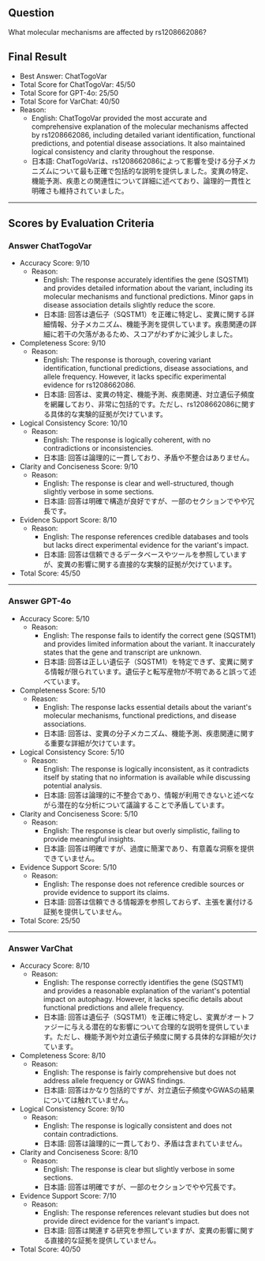 ## Question

What molecular mechanisms are affected by rs1208662086?

## Final Result

- Best Answer: ChatTogoVar
- Total Score for ChatTogoVar: 45/50
- Total Score for GPT-4o: 25/50
- Total Score for VarChat: 40/50
- Reason:
  - English: ChatTogoVar provided the most accurate and comprehensive explanation of the molecular mechanisms affected by rs1208662086, including detailed variant identification, functional predictions, and potential disease associations. It also maintained logical consistency and clarity throughout the response.
  - 日本語: ChatTogoVarは、rs1208662086によって影響を受ける分子メカニズムについて最も正確で包括的な説明を提供しました。変異の特定、機能予測、疾患との関連性について詳細に述べており、論理的一貫性と明確さも維持されていました。

---

## Scores by Evaluation Criteria

### Answer ChatTogoVar
- Accuracy Score: 9/10
  - Reason: 
    - English: The response accurately identifies the gene (SQSTM1) and provides detailed information about the variant, including its molecular mechanisms and functional predictions. Minor gaps in disease association details slightly reduce the score.
    - 日本語: 回答は遺伝子（SQSTM1）を正確に特定し、変異に関する詳細情報、分子メカニズム、機能予測を提供しています。疾患関連の詳細に若干の欠落があるため、スコアがわずかに減少しました。
- Completeness Score: 9/10
  - Reason: 
    - English: The response is thorough, covering variant identification, functional predictions, disease associations, and allele frequency. However, it lacks specific experimental evidence for rs1208662086.
    - 日本語: 回答は、変異の特定、機能予測、疾患関連、対立遺伝子頻度を網羅しており、非常に包括的です。ただし、rs1208662086に関する具体的な実験的証拠が欠けています。
- Logical Consistency Score: 10/10
  - Reason: 
    - English: The response is logically coherent, with no contradictions or inconsistencies.
    - 日本語: 回答は論理的に一貫しており、矛盾や不整合はありません。
- Clarity and Conciseness Score: 9/10
  - Reason: 
    - English: The response is clear and well-structured, though slightly verbose in some sections.
    - 日本語: 回答は明確で構造が良好ですが、一部のセクションでやや冗長です。
- Evidence Support Score: 8/10
  - Reason: 
    - English: The response references credible databases and tools but lacks direct experimental evidence for the variant's impact.
    - 日本語: 回答は信頼できるデータベースやツールを参照していますが、変異の影響に関する直接的な実験的証拠が欠けています。
- Total Score: 45/50

---

### Answer GPT-4o
- Accuracy Score: 5/10
  - Reason: 
    - English: The response fails to identify the correct gene (SQSTM1) and provides limited information about the variant. It inaccurately states that the gene and transcript are unknown.
    - 日本語: 回答は正しい遺伝子（SQSTM1）を特定できず、変異に関する情報が限られています。遺伝子と転写産物が不明であると誤って述べています。
- Completeness Score: 5/10
  - Reason: 
    - English: The response lacks essential details about the variant's molecular mechanisms, functional predictions, and disease associations.
    - 日本語: 回答は、変異の分子メカニズム、機能予測、疾患関連に関する重要な詳細が欠けています。
- Logical Consistency Score: 5/10
  - Reason: 
    - English: The response is logically inconsistent, as it contradicts itself by stating that no information is available while discussing potential analysis.
    - 日本語: 回答は論理的に不整合であり、情報が利用できないと述べながら潜在的な分析について議論することで矛盾しています。
- Clarity and Conciseness Score: 5/10
  - Reason: 
    - English: The response is clear but overly simplistic, failing to provide meaningful insights.
    - 日本語: 回答は明確ですが、過度に簡潔であり、有意義な洞察を提供できていません。
- Evidence Support Score: 5/10
  - Reason: 
    - English: The response does not reference credible sources or provide evidence to support its claims.
    - 日本語: 回答は信頼できる情報源を参照しておらず、主張を裏付ける証拠を提供していません。
- Total Score: 25/50

---

### Answer VarChat
- Accuracy Score: 8/10
  - Reason: 
    - English: The response correctly identifies the gene (SQSTM1) and provides a reasonable explanation of the variant's potential impact on autophagy. However, it lacks specific details about functional predictions and allele frequency.
    - 日本語: 回答は遺伝子（SQSTM1）を正確に特定し、変異がオートファジーに与える潜在的な影響について合理的な説明を提供しています。ただし、機能予測や対立遺伝子頻度に関する具体的な詳細が欠けています。
- Completeness Score: 8/10
  - Reason: 
    - English: The response is fairly comprehensive but does not address allele frequency or GWAS findings.
    - 日本語: 回答はかなり包括的ですが、対立遺伝子頻度やGWASの結果については触れていません。
- Logical Consistency Score: 9/10
  - Reason: 
    - English: The response is logically consistent and does not contain contradictions.
    - 日本語: 回答は論理的に一貫しており、矛盾は含まれていません。
- Clarity and Conciseness Score: 8/10
  - Reason: 
    - English: The response is clear but slightly verbose in some sections.
    - 日本語: 回答は明確ですが、一部のセクションでやや冗長です。
- Evidence Support Score: 7/10
  - Reason: 
    - English: The response references relevant studies but does not provide direct evidence for the variant's impact.
    - 日本語: 回答は関連する研究を参照していますが、変異の影響に関する直接的な証拠を提供していません。
- Total Score: 40/50